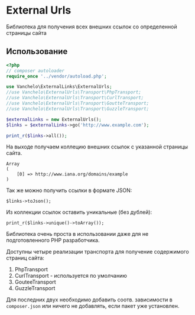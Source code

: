 # External Urls

Библиотека для получения всех внешних ссылок со определенной страницы сайта

## Использование

```php
<?php
// composer autoloader
require_once '../vendor/autoload.php';

use Vanchelo\ExternalLinks\ExternalUrls;
//use Vanchelo\ExternalUrls\Transport\PhpTransport;
//use Vanchelo\ExternalUrls\Transport\CurlTransport;
//use Vanchelo\ExternalUrls\Transport\GoutteTransport;
//use Vanchelo\ExternalUrls\Transport\GuzzleTransport;

$externalLinks = new ExternalUrls();
$links = $externalLinks->go('http://www.example.com');

print_r($links->all());
```

На выходе получаем коллецию внешних ссылок с указанной страницы сайта.
```
Array
(
    [0] => http://www.iana.org/domains/example
)
```

Так же можно получить ссылки в формате JSON:
```
$links->toJson();
```

Из коллекции ссылок оставить уникальные (без дублей):
```
print_r($links->unique()->toArray());
```

Библиотека очень проста в использовании даже для не подготовленного PHP разработчика. 

Доступны четыре реализации транспорта для получение содержимого страниц сайта:
1. PhpTransport
2. CurlTransport - используется по умолчанию
3. GouteeTransport
4. GuzzleTransport

Для последних двух необходимо добавить соотв. зависимости в `composer.json` или ничего не добавлять, если пакет уже установлен.
  
